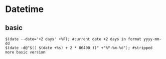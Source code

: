 # Datetime

## basic
```
$(date --date='+2 days' +%F); #current date +2 days in format yyyy-mm-dd
$(date -d@"$(( $(date +%s) + 2 * 86400 ))" +"%Y-%m-%d"); #stripped more basic version
```

